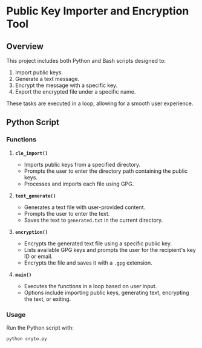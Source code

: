 # Public Key Importer and Encryption Tool

## Overview

This project includes both Python and Bash scripts designed to:

1. Import public keys.
2. Generate a text message.
3. Encrypt the message with a specific key.
4. Export the encrypted file under a specific name.

These tasks are executed in a loop, allowing for a smooth user experience.

## Python Script

### Functions

1. **`cle_import()`**
   - Imports public keys from a specified directory.
   - Prompts the user to enter the directory path containing the public keys.
   - Processes and imports each file using GPG.

2. **`text_generate()`**
   - Generates a text file with user-provided content.
   - Prompts the user to enter the text.
   - Saves the text to `generated.txt` in the current directory.

3. **`encryption()`**
   - Encrypts the generated text file using a specific public key.
   - Lists available GPG keys and prompts the user for the recipient's key ID or email.
   - Encrypts the file and saves it with a `.gpg` extension.

4. **`main()`**
   - Executes the functions in a loop based on user input.
   - Options include importing public keys, generating text, encrypting the text, or exiting.

### Usage

Run the Python script with:
```bash
python cryto.py
